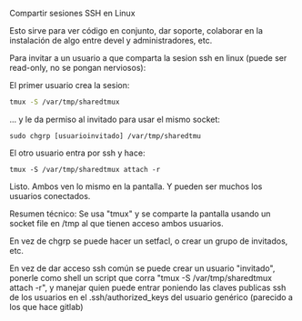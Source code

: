 Compartir sesiones SSH en Linux

Esto sirve para ver código en conjunto, dar soporte, colaborar en la instalación de algo entre devel y administradores, etc.

Para invitar a un usuario a que comparta la sesion ssh en linux (puede ser read-only, no se pongan nerviosos):

El primer usuario crea la sesion:

```bash
tmux -S /var/tmp/sharedtmux 
```

... y le da permiso al invitado para usar el mismo socket:

```
sudo chgrp [usuarioinvitado] /var/tmp/sharedtmu
```

El otro usuario entra por ssh y hace:

```
tmux -S /var/tmp/sharedtmux attach -r
```

Listo. Ambos ven lo mismo en la pantalla. Y pueden ser muchos los usuarios conectados.

Resumen técnico: Se usa "tmux" y se comparte la pantalla usando un socket file en /tmp al que tienen acceso ambos usuarios.

En vez de chgrp se puede hacer un setfacl, o crear un grupo de invitados, etc.

En vez de dar acceso ssh común se puede crear un usuario "invitado", ponerle como shell un script que corra "tmux -S /var/tmp/sharedtmux attach -r", y manejar quien puede entrar poniendo las claves publicas ssh de los usuarios en el .ssh/authorized_keys del usuario genérico (parecido a los que hace gitlab)
